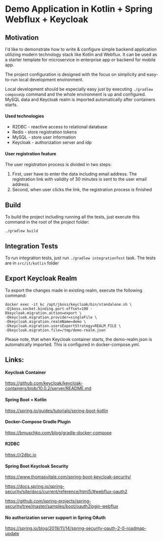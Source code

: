 # Demo Application in Kotlin + Spring Webflux + Keycloak

## Motivation

I'd like to demonstrate how to write & configure simple backend application utilizing modern technology stack like Kotlin and Webflux. It can be used as a starter template for microservice in enterprise app or backend for mobile app.

The project configuration is designed with the focus on simplicity and easy-to-run local development environment.

Local development should be especially easy just by executing `./gradlew composeUp` command and the whole environment is up and configured.
MySQL data and Keycloak realm is imported automatically after containers starts.

#### Used technologies

- R2DBC - reactive access to relational database
- Redis - store registration tokens
- MySQL - store user information
- Keycloak - authorization server and idp

#### User registration feature

The user registration process is divided in two steps:
1. First, user have to enter the data including email address. The registration link with validity of 30 minutes is sent to the user email address.
2. Second, when user clicks the link, the registration process is finished

## Build

To build the project including running all the tests, just execute this command in the root of the project folder:

`./gradlew build`

## Integration Tests

To run integration tests, just run `./gradlew integrationTest` task. The tests are in `src/it/kotlin` folder

## Export Keycloak Realm

To export the changes made in existing realm, execute the following command:

```
docker exec -it kc /opt/jboss/keycloak/bin/standalone.sh \
-Djboss.socket.binding.port-offset=100 -Dkeycloak.migration.action=export \
-Dkeycloak.migration.provider=singleFile \
-Dkeycloak.migration.realmName=demo \
-Dkeycloak.migration.usersExportStrategy=REALM_FILE \
-Dkeycloak.migration.file=/tmp/demo-realm.json
```

Please note, that when Keycloak container starts, the demo-realm.json is automatically imported. This is configured in docker-compose.yml.

## Links:

#### Keycloak Container

https://github.com/keycloak/keycloak-containers/blob/10.0.2/server/README.md

#### Spring Boot + Kotlin

https://spring.io/guides/tutorials/spring-boot-kotlin

#### Docker-Compose Gradle Plugin

https://bmuschko.com/blog/gradle-docker-compose

#### R2DBC

https://r2dbc.io

#### Spring Boot Keycloak Security

https://www.thomasvitale.com/spring-boot-keycloak-security/

https://docs.spring.io/spring-security/site/docs/current/reference/html5/#webflux-oauth2

https://github.com/spring-projects/spring-security/tree/master/samples/boot/oauth2login-webflux

#### No authorization server support in Spring OAuth

https://spring.io/blog/2019/11/14/spring-security-oauth-2-0-roadmap-update
